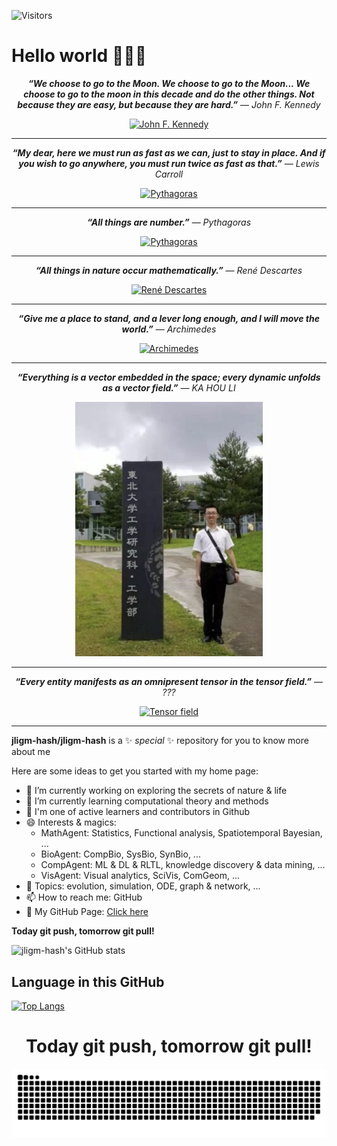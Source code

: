 <!-- ![visitor badge](https://visitor-badge.glitch.me/badge?page_id=jligm.visitor-badge) -->


![Visitors](https://api.visitorbadge.io/api/daily?path=https%3A%2F%2Fgithub.com%2Fjligm-hash&labelColor=%23dce775&countColor=%2337d67a&style=flat)

<!-- 
[![Visitors](https://api.visitorbadge.io/api/daily?path=https%3A%2F%2Fgithub.com%2Fjligm-hash&labelColor=%23dce775&countColor=%2337d67a&style=flat)](https://visitorbadge.io/status?path=https%3A%2F%2Fgithub.com%2Fjligm-hash)

<p align="center">
<a href="https://visitorbadge.io/status?path=https%3A%2F%2Fgithub.com%2Fjligm-hash"><img src="https://api.visitorbadge.io/api/daily?path=https%3A%2F%2Fgithub.com%2Fjligm-hash&labelColor=%23dce775&countColor=%2337d67a&style=flat" /></a>
</p> -->

# Hello world 👋👋👋

<!-- ***“We choose to go to the Moon. We choose to go to the Moon... We choose to go to the moon in this decade and do the other things. Not because they are easy, but because they are hard.”*** ― *John F. Kennedy* -->

<p align="center">
<strong><em>“We choose to go to the Moon. We choose to go to the Moon... We choose to go to the moon in this decade and do the other things. Not because they are easy, but because they are hard.”</em></strong> ― <em>John F. Kennedy</em>
</p>


<p align="center">
  <a href="https://en.wikipedia.org/wiki/File:John_F._Kennedy_speaks_at_Rice_University.jpg">
  <img src="https://upload.wikimedia.org/wikipedia/commons/5/56/John_F._Kennedy_speaks_at_Rice_University.jpg" alt="John F. Kennedy" width="200" >
   </a>
</p>




---

<p align="center">
<strong><em>“My dear, here we must run as fast as we can, just to stay in place. And if you wish to go anywhere, you must run twice as fast as that.”</em></strong> ― <em>Lewis Carroll</em>
</p>


<p align="center">
  <a href="https://en.wikipedia.org/wiki/Lewis_Carroll#/media/File:LewisCarrollSelfPhoto.jpg">
  <img src="https://upload.wikimedia.org/wikipedia/commons/f/fb/LewisCarrollSelfPhoto.jpg" alt="Pythagoras" width="200" >
   </a>
</p>



---

<!-- ***“All things are number.”*** ― *Pythagoras*  -->


<p align="center">
<strong><em>“All things are number.”</em></strong> ― <em>Pythagoras</em>
</p>


<p align="center">
  <a href="https://en.wikipedia.org/wiki/File:Pythagoras_in_Thomas_Stanley_History_of_Philosophy.jpg">
  <img src="https://upload.wikimedia.org/wikipedia/commons/7/7f/Pythagoras_in_Thomas_Stanley_History_of_Philosophy.jpg" alt="Pythagoras" width="200" >
   </a>
</p>



---

<!-- But in my opinion, all things in nature occur mathematically. -->

<p align="center">
<strong><em>“All things in nature occur mathematically.”</em></strong> ― <em>René Descartes</em>
</p>

<p align="center">
  <a href="https://commons.wikimedia.org/wiki/File:Frans_Hals_-_Portret_van_Ren%C3%A9_Descartes.jpg">
  <img src="https://upload.wikimedia.org/wikipedia/commons/7/73/Frans_Hals_-_Portret_van_Ren%C3%A9_Descartes.jpg" alt="René Descartes" width="200" >
   </a>
</p>


---

<p align="center">
<strong><em>“Give me a place to stand, and a lever long enough, and I will move the world.”</em></strong> ― <em>Archimedes</em>
</p>

<p align="center">
  <a href="https://en.wikipedia.org/wiki/Archimedes#/media/File:Domenico-Fetti_Archimedes_1620.jpg">
  <img src="https://upload.wikimedia.org/wikipedia/commons/e/e7/Domenico-Fetti_Archimedes_1620.jpg" alt="Archimedes" width="200" >
   </a>
</p>

---

<!-- But in my opinion, all things could be vectors. -->

<p align="center">
<strong><em>“Everything is a vector embedded in the space; every dynamic unfolds as a vector field.”</em></strong> ― <em>KA HOU LI</em>
</p>

<p align="center">
  
  <a href="https://github.com/jligm-hash">
  <img src="src/khL.png" alt="KA HOU LI" width="300" >
  </a>
</p>


---


<p align="center">
<strong><em>“Every entity manifests as an omnipresent tensor in the tensor field.”</em></strong> ― <em>???</em>
</p>

<p align="center">
  
  <a href="https://upload.wikimedia.org/wikipedia/commons/7/72/Tensor_field.png">
  <img src="https://upload.wikimedia.org/wikipedia/commons/7/72/Tensor_field.png" alt="Tensor field" width="800" >
   </a>


</p>

---

**jligm-hash/jligm-hash** is a ✨ _special_ ✨ repository for you to know more about me

Here are some ideas to get you started with my home page:

- 🔭 I’m currently working on exploring the secrets of nature & life
- 🌱 I’m currently learning computational theory and methods
- 👯 I'm one of active learners and contributors in Github
- 😄 Interests & magics: 
  - MathAgent: Statistics, Functional analysis, Spatiotemporal Bayesian, ...
  - BioAgent: CompBio, SysBio, SynBio, ...
  - CompAgent: ML & DL & RLTL, knowledge discovery & data mining, ...
  - VisAgent: Visual analytics, SciVis, ComGeom, ...
- 💬 Topics: evolution, simulation, ODE, graph & network, ...
- 📫 How to reach me: GitHub
- 🍎 My GitHub Page: [Click here](https://jligm-hash.github.io/)

<!--
because its `README.md` (this file) appears on your GitHub profile.
- 🤔 I’m looking for help with ...
- ⚡ Fun fact: ...
-
- -->

**Today git push, tomorrow git pull!**

![jligm-hash's GitHub stats](https://github-readme-stats.vercel.app/api?username=jligm-hash&show_icons=true&theme=tokyonight)



## Language in this GitHub
[![Top Langs](https://github-readme-stats.vercel.app/api/top-langs/?username=jligm-hash&layout=compact)](https://github.com/anuraghazra/github-readme-stats)

<h1 align="center"> Today git push, tomorrow git pull! </h1>

![github-contribution](./src/github-user-contribution220128.svg)

<!-- <div align="center">
  <img align="center" alt="./src/github-user-contribution220128.svg" src="https://raw.githubusercontent.com/jligm-hash/jligm-hash/output/github-user-contribution.svg" />
</div> -->

